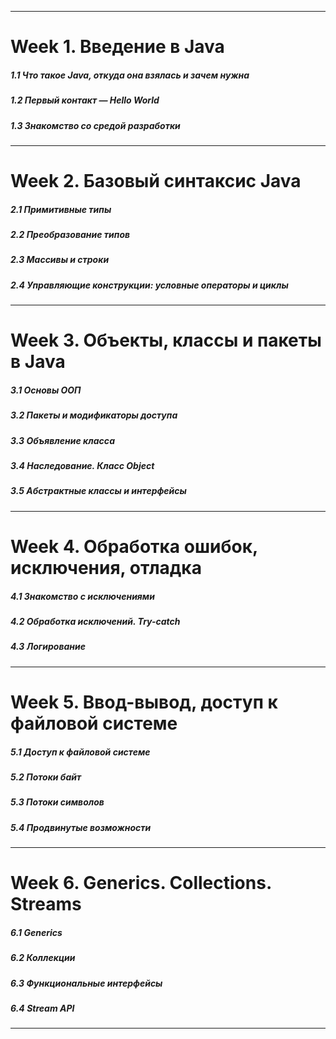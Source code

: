 ____
# Week 1. Введение в Java
##### 1.1 Что такое Java, откуда она взялась и зачем нужна
##### 1.2 Первый контакт — Hello World
##### 1.3 Знакомство со средой разработки
____
# Week 2. Базовый синтаксис Java
##### 2.1 Примитивные типы
##### 2.2 Преобразование типов
##### 2.3 Массивы и строки
##### 2.4 Управляющие конструкции: условные операторы и циклы
____
# Week 3. Объекты, классы и пакеты в Java
##### 3.1 Основы ООП
##### 3.2 Пакеты и модификаторы доступа
##### 3.3 Объявление класса
##### 3.4 Наследование. Класс Object
##### 3.5 Абстрактные классы и интерфейсы
____
# Week 4. Обработка ошибок, исключения, отладка
##### 4.1 Знакомство с исключениями
##### 4.2 Обработка исключений. Try-catch
##### 4.3 Логирование
____
# Week 5. Ввод-вывод, доступ к файловой системе
##### 5.1 Доступ к файловой системе
##### 5.2 Потоки байт
##### 5.3 Потоки символов
##### 5.4 Продвинутые возможности
____
# Week 6. Generics. Collections. Streams
##### 6.1 Generics
##### 6.2 Коллекции
##### 6.3 Функциональные интерфейсы
##### 6.4 Stream API
____
